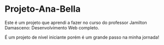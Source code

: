 # Projeto-Ana-Bella

Este é um projeto que aprendi a fazer no curso do professor Jamilton Damasceno: Desenvolvimento Web completo. 

É um projeto de nível iniciante porém é um grande passo na minha jornada!
